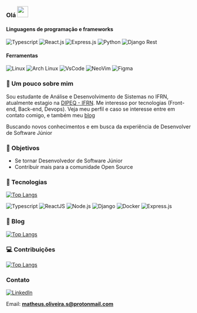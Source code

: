### Olá <img src="https://raw.githubusercontent.com/MartinHeinz/MartinHeinz/master/wave.gif" width="30px">

#### Linguagens de programação e frameworks

![Typescript](https://img.shields.io/badge/TypeScript-007ACC?style=for-the-badge&logo=typescript&logoColor=white)
![React.js](https://img.shields.io/badge/React-20232A?style=for-the-badge&logo=react&logoColor=61DAFB)
![Express.js](https://img.shields.io/badge/Express.js-000000?style=for-the-badge&logo=express&logoColor=white)
![Python](https://img.shields.io/badge/Python-FFD43B?style=for-the-badge&logo=python&logoColor=blue)
![Django Rest](https://img.shields.io/badge/django%20rest-ff1709?style=for-the-badge&logo=django&logoColor=white)

#### Ferramentas

![Linux](https://img.shields.io/badge/Linux-FCC624?style=for-the-badge&logo=linux&logoColor=black)
![Arch Linux](https://img.shields.io/badge/Arch_Linux-1793D1?style=for-the-badge&logo=arch-linux&logoColor=white)
![VsCode](https://img.shields.io/badge/Visual_Studio_Code-0078D4?style=for-the-badge&logo=visual%20studio%20code&logoColor=white)
![NeoVim](https://img.shields.io/badge/NeoVim-%2357A143.svg?&style=for-the-badge&logo=neovim&logoColor=white)
![Figma](https://img.shields.io/badge/Figma-F24E1E?style=for-the-badge&logo=figma&logoColor=white)

### :notebook: Um pouco sobre mim

Sou estudante de Análise e Desenvolvimento de Sistemas no IFRN, atualmente estagio na [DIPEQ - IFRN](https://dipeq.cnat.ifrn.edu.br/). Me interesso por tecnologias (Front-end, Back-end, Devops). Veja meu perfil e caso se interesse entre em contato comigo, e também meu [blog](https://matheusinit.vercel.app/)

Buscando novos conhecimentos e em busca da experiência de Desenvolver de Software Júnior

### :dart: Objetivos

 - Se tornar Desenvolvedor de Software Júnior
 - Contribuir mais para a comunidade Open Source

### :wrench: Tecnologias

[![Top Langs](https://github-readme-stats.vercel.app/api/top-langs/?username=matheusinit&layout=compact&theme=dark)](https://github.com/anuraghazra/github-readme-stats)

![Typescript](https://img.shields.io/badge/TypeScript-007ACC?style=for-the-badge&logo=typescript&logoColor=white)
![ReactJS](https://img.shields.io/badge/React-20232A?style=for-the-badge&logo=react&logoColor=61DAFB)
![Node.js](https://img.shields.io/badge/Node.js-339933?style=for-the-badge&logo=nodedotjs&logoColor=white)
![Django](https://img.shields.io/badge/Django-092E20?style=for-the-badge&logo=django&logoColor=green)
![Docker](https://img.shields.io/badge/Docker-2CA5E0?style=for-the-badge&logo=docker&logoColor=white)
![Express.js](https://img.shields.io/badge/Express.js-000000?style=for-the-badge&logo=express&logoColor=white)

### :blue_book: Blog

[![Top Langs](https://github-readme-stats.vercel.app/api/pin/?username=matheusinit&repo=blog&theme=dark)](https://github.com/matheusinit/blog)

### :computer: Contribuições

[![Top Langs](https://github-readme-stats.vercel.app/api/pin/?username=lbenie&repo=reading-time-estimator&theme=dark)](https://github.com/lbenie/reading-time-estimator)
  
### Contato

[![LinkedIn](https://img.shields.io/badge/LinkedIn-0077B5?style=for-the-badge&logo=linkedin&logoColor=white)](https://www.linkedin.com/in/matheus-silva13/)

Email: **matheus.oliveira.s@protonmail.com**
